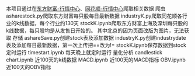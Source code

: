 
本项目通过在[东方财富-行情中心](http://quote.eastmoney.com/center/)、[同花顺-行情中心](http://q.10jqka.com.cn/thshy/)爬取相关数据
爬虫
asharestock.py爬取东方财富每只股每日最新数据
industryK.py爬取同花顺各行业的k线数据，每个行业约130天
stockK.ipynb爬取东方财富上海及深圳每只股的k线数据，每只股均是从发售日开始的。
其中北京的因为页面改版为图片，无法获取
存储
ashareSave.py创建stock表及添加数据
industryK.py创建industrydate表及添加每日最新数据，第一次上传把==改为!=
stockK.ipynb保存数据到stock
定时运行
timestart.ipynb 每天晚上就定时运行
量化分析
candlestick chart.ipynb 近100天的k线数据
MACD.ipynb 近100天的MACD指标
OBV.ipynb 近100天的OBV指标